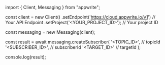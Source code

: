 import { Client, Messaging } from "appwrite";

const client = new Client()
    .setEndpoint('https://cloud.appwrite.io/v1') // Your API Endpoint
    .setProject('<YOUR_PROJECT_ID>'); // Your project ID

const messaging = new Messaging(client);

const result = await messaging.createSubscriber(
    '<TOPIC_ID>', // topicId
    '<SUBSCRIBER_ID>', // subscriberId
    '<TARGET_ID>' // targetId
);

console.log(result);
